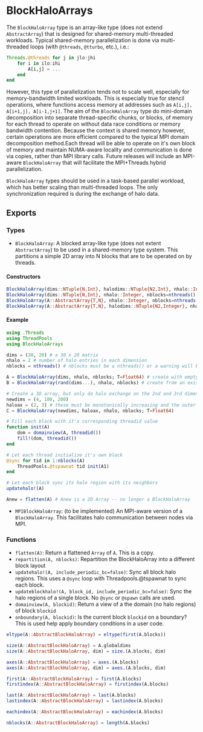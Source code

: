 # BlockHaloArrays

The `BlockHaloArray` type is an array-like type (does not extend `AbstractArray`) that is designed for shared-memory multi-threaded workloads. Typical shared-memory parallelization is done via multi-threaded loops (with `@threads`, `@tturbo`, etc.), i.e.:
```julia
Threads.@threads for j in jlo:jhi
    for i in ilo:ihi
        A[i,j] = ...
    end
end
```
However, this type of parallelization tends not to scale well, especially for memory-bandwidth limited workloads. This is especially true for stencil operations, where functions access memory at addresses such as `A[i,j], A[i+1,j], A[i-1,j+1]`. The aim of the `BlockHaloArray` type do mini-domain decomposition into separate thread-specific chunks, or blocks, of memory for each thread to operate on without data race conditions or memory bandwidth contention. Because the context is shared memory however, certain operations are more efficient compared to the typical MPI domain decomposition method.Each thread will be able to operate on it's own block of memory and maintain NUMA-aware locality and communication is done via copies, rather than MPI library calls. Future releases will include an MPI-aware `BlockHaloArray` that will facilitate the MPI+Threads hybrid parallelization.

`BlockHaloArray` types should be used in a task-based parallel workload, which has better scaling than multi-threaded loops. The only synchronization required is during the exchange of halo data.

## Exports

### Types

- `BlockHaloArray`: A blocked array-like type (does not extent `AbstractArray`) to be used in a shared-memory type system. This partitions a simple 2D array into N blocks that are to be operated on by threads.

#### Constructors
```julia
BlockHaloArray(dims::NTuple{N,Int}, halodims::NTuple{N2,Int}, nhalo::Integer, nblocks=nthreads(); T=Float64, use_numa=true)
BlockHaloArray(dims::NTuple{N,Int}, nhalo::Integer, nblocks=nthreads(); T=Float64, use_numa=true)
BlockHaloArray(A::AbstractArray{T,N}, nhalo::Integer, nblocks=nthreads())
BlockHaloArray(A::AbstractArray{T,N}, halodims::NTuple{N2,Integer}, nhalo::Integer, nblocks=nthreads()) 
```

#### Example
```julia
using .Threads
using ThreadPools
using BlockHaloArrays

dims = (30, 20) # a 30 x 20 matrix
nhalo = 2 # number of halo entries in each dimension
nblocks = nthreads() # nblocks must be ≤ nthreads() or a warning will be issued

A = BlockHaloArray(dims, nhalo, nblocks; T=Float64) # create with empty data
B = BlockHaloArray(rand(dims...), nhalo, nblocks) # create from an existing array

# Create a 3D array, but only do halo exchange on the 2nd and 3rd dimensions
newdims = (4, 100, 200)
haloax = (2, 3) # these must be monotonically increasing and the outer-most dims, i.e. can't be (1, 2), or (1, 3)
C = BlockHaloArray(newdims, haloax, nhalo, nblocks; T=Float64)

# Fill each block with it's corresponding threadid value
function init(A)
    dom = domainview(A, threadid())
    fill!(dom, threadid())
end

# Let each thread initialize it's own block
@sync for tid in 1:nblocks(A)
    ThreadPools.@tspawnat tid init(A1)
end

# Let each block sync its halo region with its neighbors
updatehalo!(A)

Anew = flatten(A) # Anew is a 2D Array -- no longer a BlockHaloArray
```

- `MPIBlockHaloArray`: (to be implemented) An MPI-aware version of a `BlockHaloArray`. This facilitates halo communication between nodes via MPI.

### Functions

 - `flatten(A)`: Return a flattened `Array` of `A`. This is a copy.
 - `repartition(A, nblocks)`: Repartition the BlockHaloArray into a different block layout 
 - `updatehalo!(A, include_periodic_bc=false)`: Sync all block halo regions. This uses a `@sync` loop with Threadpools.@tspawnat to sync each block.
 - `updateblockhalo!(A, block_id, include_periodic_bc=false)`: Sync the halo regions of a single block. No `@sync` or `@spawn` calls are used.
 - `domainview(A, blockid)`: Return a view of a the domain (no halo regions) of block `blockid`
 - `onboundary(A, blockid)`: Is the current block `blockid` on a boundary? This is used help apply boundary conditions in a user code.

```julia
eltype(A::AbstractBlockHaloArray) = eltype(first(A.blocks))

size(A::AbstractBlockHaloArray) = A.globaldims
size(A::AbstractBlockHaloArray, dim) = size.(A.blocks, dim)

axes(A::AbstractBlockHaloArray) = axes.(A.blocks)
axes(A::AbstractBlockHaloArray, dim) = axes.(A.blocks, dim)

first(A::AbstractBlockHaloArray) = first(A.blocks)
firstindex(A::AbstractBlockHaloArray) = firstindex(A.blocks)

last(A::AbstractBlockHaloArray) = last(A.blocks)
lastindex(A::AbstractBlockHaloArray) = lastindex(A.blocks)

eachindex(A::AbstractBlockHaloArray) = eachindex(A.blocks)

nblocks(A::AbstractBlockHaloArray) = length(A.blocks)
```